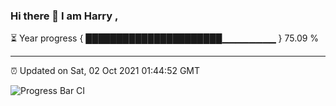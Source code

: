 ### Hi there 👋 I am Harry , 

⏳ Year progress { ██████████████████████▁▁▁▁▁▁▁▁ } 75.09 %

---

⏰ Updated on Sat, 02 Oct 2021 01:44:52 GMT

![Progress Bar CI](https://github.com/duykhang68/duykhang68/workflows/Progress%20Bar%20CI/badge.svg)
